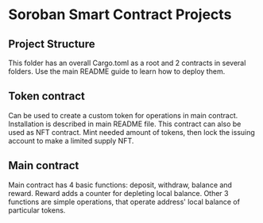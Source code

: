 # Soroban Smart Contract Projects

## Project Structure

This folder has an overall Cargo.toml as a root and 2 contracts in several folders. Use the main README
guide to learn how to deploy them.

## Token contract

Can be used to create a custom token for operations in main contract. Installation is described in main README file.
This contract can also be used as NFT contract. Mint needed amount of tokens, then lock the issuing account to make
a limited supply NFT.

## Main contract

Main contract has 4 basic functions: deposit, withdraw, balance and reward. Reward adds a counter for depleting
local balance. Other 3 functions are simple operations, that operate address' local balance of particular tokens.